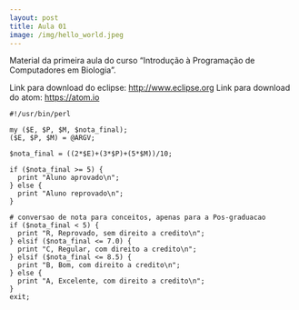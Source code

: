 ```yaml
---
layout: post
title: Aula 01
image: /img/hello_world.jpeg
---
```


Material da primeira aula do curso “Introdução à Programação de Computadores em Biologia”.  

Link para download do eclipse: http://www.eclipse.org 
Link para download do atom: https://atom.io  
 
``` 
#!/usr/bin/perl

my ($E, $P, $M, $nota_final);
($E, $P, $M) = @ARGV;

$nota_final = ((2*$E)+(3*$P)+(5*$M))/10;

if ($nota_final >= 5) {
  print "Aluno aprovado\n";
} else {
  print "Aluno reprovado\n";
}

# conversao de nota para conceitos, apenas para a Pos-graduacao
if ($nota_final < 5) {
  print "R, Reprovado, sem direito a credito\n";
} elsif ($nota_final <= 7.0) {
  print "C, Regular, com direito a credito\n";
} elsif ($nota_final <= 8.5) {
  print "B, Bom, com direito a credito\n";
} else {
  print "A, Excelente, com direito a credito\n";
}
exit;

```
